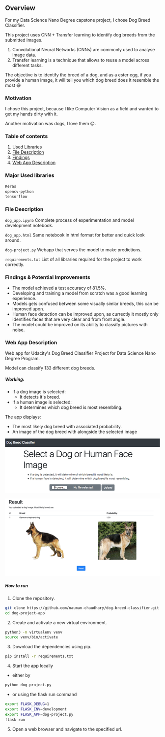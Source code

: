 ## Overview

For my Data Science Nano Degree capstone project, I chose Dog Breed Classifier.

This project uses CNN + Transfer learning to identify dog breeds from the submitted images. 

1. Convolutional Neural Networks (CNNs) are commonly used to analyse image data.
2. Transfer learning is a technique that allows to reuse a model across different tasks.

The objective is to identify the breed of a dog, and as a ester egg, if you provide a human image, it will tell you which dog breed does it resemble the most :laughing: 



### Motivation

I chose this project, because I like Computer Vision as a field and wanted to get my hands dirty with it. 

Another motivation was dogs, I love them 😍.



### Table of contents

1. [Used Libraries](#libraries)
2. [File Description](#file-description)
3. [Findings](#findings)
4. [Web App Description](#web-app-description)

### Major Used libraries <a name='libraries'>

```bash
Keras
opencv-python
tensorflow
```

### File Description <a name='file-description'>

`dog_app.ipynb` Complete process of experimentation and model development notebook.

`dog_app.html` Same notebook in html format for better and quick look around.

`dog-project.py` Webapp that serves the model to make predictions.

`requirements.txt` List of all libraries required for the project to work correctly.



### Findings & Potential Improvements<a name='findings'>

- The model achieved a test accuracy of 81.5%.
- Developing and training a model from scratch was a good learning experience. 
- Models gets confused between some visually simlar breeds, this can be improved upon.
- Human face detection can be improved upon, as currectly it mostly only identifies faces that are very clear and from front angle.
- The model could be improved on its ability to classify pictures with noise. 



### Web App Description <a name='web-app-description'>

Web app for Udacity's Dog Breed Classifier Project for Data Science Nano Degree Program. 

Model can classify 133 different dog breeds.

##### Working:

* If a dog image is selected: 
    * It detects it's breed. 
* If a human image is selected: 
    * It determines which dog breed is most resembling.

The app displays:
* The most likely dog breed with associated probability.
* An image of the dog breed with alongside the selected image

![Index-Image](doc/img/index.png)

![Result-Image](doc/img/result-dog.png)

##### How to run

1. Clone the repository.
```	bash
git clone https://github.com/nauman-chaudhary/dog-breed-classifier.git
cd dog-project-app
```

2. Create and activate a new virtual environment.
```bash
python3 -m virtualenv venv
source venv/bin/activate
```

3. Download the dependencies using pip.
```bash
pip install -r requirements.txt
```

4. Start the app locally 

* either by

```bash
python dog-project.py
```

* or using the flask run command

```bash
export FLASK_DEBUG=1
export FLASK_ENV=development
export FLASK_APP=dog-project.py
flask run
```

5. Open a web browser and navigate to the specified url.
